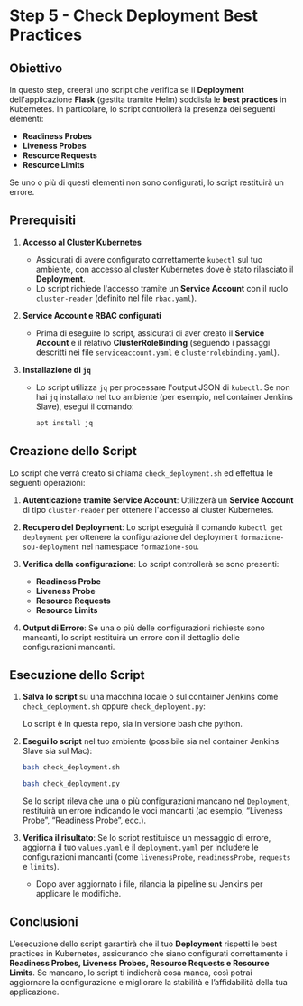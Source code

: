 # Step 5 - Check Deployment Best Practices

## Obiettivo

In questo step, creerai uno script che verifica se il **Deployment** dell'applicazione **Flask** (gestita tramite Helm) soddisfa le **best practices** in Kubernetes. In particolare, lo script controllerà la presenza dei seguenti elementi:

- **Readiness Probes**
- **Liveness Probes**
- **Resource Requests**
- **Resource Limits**

Se uno o più di questi elementi non sono configurati, lo script restituirà un errore.

## Prerequisiti

1. **Accesso al Cluster Kubernetes**
   - Assicurati di avere configurato correttamente `kubectl` sul tuo ambiente, con accesso al cluster Kubernetes dove è stato rilasciato il **Deployment**.
   - Lo script richiede l'accesso tramite un **Service Account** con il ruolo `cluster-reader` (definito nel file `rbac.yaml`).

2. **Service Account e RBAC configurati**
   - Prima di eseguire lo script, assicurati di aver creato il **Service Account** e il relativo **ClusterRoleBinding** (seguendo i passaggi descritti nei file `serviceaccount.yaml` e `clusterrolebinding.yaml`).

3. **Installazione di `jq`**
   - Lo script utilizza `jq` per processare l'output JSON di `kubectl`. Se non hai `jq` installato nel tuo ambiente (per esempio, nel container Jenkins Slave), esegui il comando:
     ```bash
     apt install jq
     ```

## Creazione dello Script

Lo script che verrà creato si chiama `check_deployment.sh` ed effettua le seguenti operazioni:

1. **Autenticazione tramite Service Account**:
   Utilizzerà un **Service Account** di tipo `cluster-reader` per ottenere l'accesso al cluster Kubernetes.

2. **Recupero del Deployment**:
   Lo script eseguirà il comando `kubectl get deployment` per ottenere la configurazione del deployment `formazione-sou-deployment` nel namespace `formazione-sou`.

3. **Verifica della configurazione**:
   Lo script controllerà se sono presenti:
   - **Readiness Probe**
   - **Liveness Probe**
   - **Resource Requests**
   - **Resource Limits**

4. **Output di Errore**:
   Se una o più delle configurazioni richieste sono mancanti, lo script restituirà un errore con il dettaglio delle configurazioni mancanti.

## Esecuzione dello Script

1. **Salva lo script** su una macchina locale o sul container Jenkins come `check_deployment.sh` oppure `check_deployent.py`:

   Lo script è in questa repo, sia in versione bash che python.

2. **Esegui lo script** nel tuo ambiente (possibile sia nel container Jenkins Slave sia sul Mac):

   ```bash
   bash check_deployment.sh
   ```

   ```bash
   bash check_deployment.py
   ```

   Se lo script rileva che una o più configurazioni mancano nel `Deployment`, restituirà un errore indicando le voci mancanti (ad esempio, “Liveness Probe”, “Readiness Probe”, ecc.).
   
3. **Verifica il risultato**:
   Se lo script restituisce un messaggio di errore, aggiorna il tuo `values.yaml` e il `deployment.yaml` per includere le configurazioni mancanti (come `livenessProbe`, `readinessProbe`, `requests` e `limits`).
   - Dopo aver aggiornato i file, rilancia la pipeline su Jenkins per applicare le modifiche.

## Conclusioni

L’esecuzione dello script garantirà che il tuo **Deployment** rispetti le best practices in Kubernetes, assicurando che siano configurati correttamente i **Readiness Probes, Liveness Probes, Resource Requests e Resource Limits**. Se mancano, lo script ti indicherà cosa manca, così potrai aggiornare la configurazione e migliorare la stabilità e l’affidabilità della tua applicazione.

